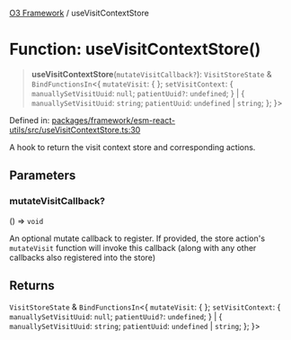 [O3 Framework](../API.md) / useVisitContextStore

# Function: useVisitContextStore()

> **useVisitContextStore**(`mutateVisitCallback?`): `VisitStoreState` & `BindFunctionsIn`\<\{ `mutateVisit`: \{ \}; `setVisitContext`: \{ `manuallySetVisitUuid`: `null`; `patientUuid?`: `undefined`; \} \| \{ `manuallySetVisitUuid`: `string`; `patientUuid`: `undefined` \| `string`; \}; \}\>

Defined in: [packages/framework/esm-react-utils/src/useVisitContextStore.ts:30](https://github.com/its-kios09/openmrs-esm-core/blob/main/packages/framework/esm-react-utils/src/useVisitContextStore.ts#L30)

A hook to return the visit context store and corresponding actions.

## Parameters

### mutateVisitCallback?

() => `void`

An optional mutate callback to register. If provided, the
store action's `mutateVisit` function will invoke this callback (along with any other
callbacks also registered into the store)

## Returns

`VisitStoreState` & `BindFunctionsIn`\<\{ `mutateVisit`: \{ \}; `setVisitContext`: \{ `manuallySetVisitUuid`: `null`; `patientUuid?`: `undefined`; \} \| \{ `manuallySetVisitUuid`: `string`; `patientUuid`: `undefined` \| `string`; \}; \}\>
